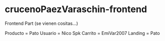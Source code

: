 # crucenoPaezVaraschin-frontend
Frontend Part (se vienen cositas...)

Producto = Pato
Usuario = Nico Spk
Carrito = EmiVar2007
Landing = Pato
